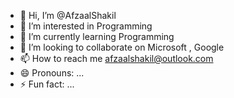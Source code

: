 - 👋 Hi, I’m @AfzaalShakil
- 👀 I’m interested in Programming
- 🌱 I’m currently learning Programming
- 💞️ I’m looking to collaborate on Microsoft ,   Google
- 📫 How to reach me afzaalshakil@outlook.com
- 😄 Pronouns: ...
- ⚡ Fun fact: ...

<!---
AfzaalShakil/AfzaalShakil is a ✨ special ✨ repository because its `README.md` (this file) appears on your GitHub profile.
You can click the Preview link to take a look at your changes.
--->
